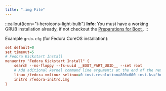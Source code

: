 ```yaml
---
title: ".img File"
---
```


::callout{icon="i-heroicons-light-bulb"}
**Info**:
You must have a working GRUB installation already, if not checkout the [Preparations for Boot ](../preparations-for-boot-xyz-file.md).
::

Example `grub.cfg` (for Fedora CoreOS installation):

```ini
set default=0
set timeout=5
# Fedora Kickstart Install
menuentry "Fedora Kickstart Install" {
    search --no-floppy --fs-uuid __BOOT_PART_UUID__ --set root
    # Add aditional kernel command line arguments at the end of the next line
    linux /fedora-vmlinuz selinux=0 inst.resolution=800x600 inst.ks="hd:UUID=__BOOT_PART_UUID__:/ks.cfg" inst.stage2="hd:UUID=__BOOT_PART_UUID__:/fedora-install.img"
    initrd /fedora-initrd.img
}
```
